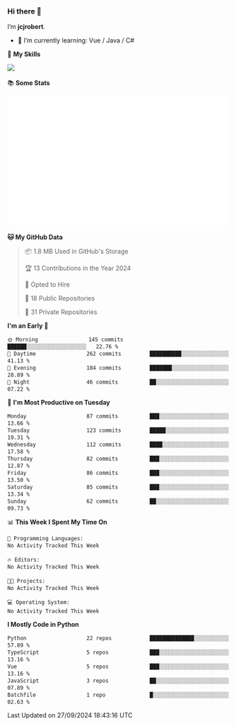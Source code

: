 ### Hi there 👋

I’m **jcjrobert**.

- 🌱 I’m currently learning: Vue / Java / C#

🌟 **My Skills**

![](https://img.shields.io/badge/-Python-3e74a2?style=flat-square&logo=Python&logoColor=fff)

📚 **Some Stats**

![](https://github.com/jcjrobert/github-stats/blob/master/generated/overview.svg)

<!--START_SECTION:waka-->
**🐱 My GitHub Data** 

> 📦 1.8 MB Used in GitHub's Storage 
 > 
> 🏆 13 Contributions in the Year 2024
 > 
> 💼 Opted to Hire
 > 
> 📜 18 Public Repositories 
 > 
> 🔑 31 Private Repositories 
 > 
**I'm an Early 🐤** 

```text
🌞 Morning                145 commits         ██████░░░░░░░░░░░░░░░░░░░   22.76 % 
🌆 Daytime                262 commits         ██████████░░░░░░░░░░░░░░░   41.13 % 
🌃 Evening                184 commits         ███████░░░░░░░░░░░░░░░░░░   28.89 % 
🌙 Night                  46 commits          ██░░░░░░░░░░░░░░░░░░░░░░░   07.22 % 
```
📅 **I'm Most Productive on Tuesday** 

```text
Monday                   87 commits          ███░░░░░░░░░░░░░░░░░░░░░░   13.66 % 
Tuesday                  123 commits         █████░░░░░░░░░░░░░░░░░░░░   19.31 % 
Wednesday                112 commits         ████░░░░░░░░░░░░░░░░░░░░░   17.58 % 
Thursday                 82 commits          ███░░░░░░░░░░░░░░░░░░░░░░   12.87 % 
Friday                   86 commits          ███░░░░░░░░░░░░░░░░░░░░░░   13.50 % 
Saturday                 85 commits          ███░░░░░░░░░░░░░░░░░░░░░░   13.34 % 
Sunday                   62 commits          ██░░░░░░░░░░░░░░░░░░░░░░░   09.73 % 
```


📊 **This Week I Spent My Time On** 

```text
💬 Programming Languages: 
No Activity Tracked This Week

🔥 Editors: 
No Activity Tracked This Week

🐱‍💻 Projects: 
No Activity Tracked This Week

💻 Operating System: 
No Activity Tracked This Week
```

**I Mostly Code in Python** 

```text
Python                   22 repos            ██████████████░░░░░░░░░░░   57.89 % 
TypeScript               5 repos             ███░░░░░░░░░░░░░░░░░░░░░░   13.16 % 
Vue                      5 repos             ███░░░░░░░░░░░░░░░░░░░░░░   13.16 % 
JavaScript               3 repos             ██░░░░░░░░░░░░░░░░░░░░░░░   07.89 % 
Batchfile                1 repo              █░░░░░░░░░░░░░░░░░░░░░░░░   02.63 % 
```




 Last Updated on 27/09/2024 18:43:16 UTC
<!--END_SECTION:waka-->
